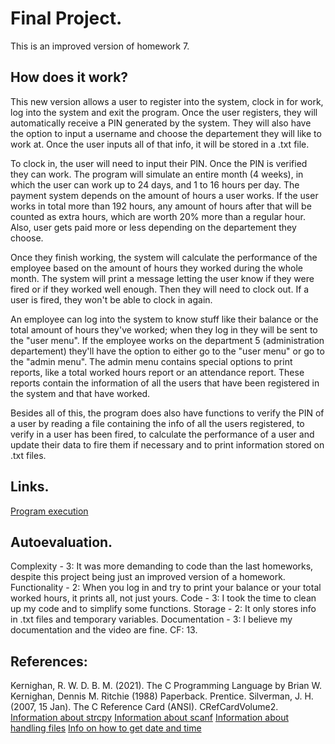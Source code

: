 
# Final Project.
This is an improved version of homework 7. 
## How does it work?
This new version allows a user to register into the system, clock in for work, log into the system and exit the program. Once the user registers, they will automatically receive 
a PIN generated by the system. They will also have the option to input a username and choose the departement they will like to work at. Once the user inputs all of that info, it
will be stored in a .txt file. 

To clock in, the user will need to input their PIN. Once the PIN is verified they can work. The program will simulate an entire month (4 weeks), in which the user can work up to
24 days, and 1 to 16 hours per day. The payment system depends on the amount of hours a user works. If the user works in total more than 192 hours, any amount of hours after that
will be counted as extra hours, which are worth 20% more than a regular hour. Also, user gets paid more or less depending on the departement they choose.

Once they finish working, the system will calculate the performance of the employee based on the amount of hours they worked during the whole month. The system will print a 
message letting the user know if they were fired or if they worked well enough. Then they will need to clock out. If a user is fired, they won't be able to clock in again.

An employee can log into the system to know stuff like their balance or the total amount of hours they've worked; when they log in they will be sent to the "user menu". If the
employee works on the department 5 (administration departement) they'll have the option to either go to the "user menu" or go to the "admin menu". The admin menu contains special
options to print reports, like a total worked hours report or an attendance report. These reports contain the information of all the users that have been registered in the system
and that have worked.

Besides all of this, the program does also have functions to verify the PIN of a user by reading a file containing the info of all the users registered, to verify in a user has
been fired, to calculate the performance of a user and update their data to fire them if necessary and to print information stored on .txt files.

## Links.

[Program execution](https://youtu.be/LqWsCIPSBY0)

## Autoevaluation.

Complexity - 3: It was more demanding to code than the last homeworks, despite this project being just an improved version of a homework.
Functionality - 2: When you log in and try to print your balance or your total worked hours, it prints all, not just yours.
Code - 3: I took the time to clean up my code and to simplify some functions.
Storage - 2: It only stores info in .txt files and temporary variables.
Documentation - 3:  I believe my documentation and the video are fine.
CF: 13.


## References:

Kernighan, R. W. D. B. M. (2021). The C Programming Language by Brian W. Kernighan, Dennis M. Ritchie (1988) Paperback. Prentice.
Silverman, J. H. (2007, 15 Jan). The C Reference Card (ANSI). CRefCardVolume2.
[Information about strcpy](https://www.cplusplus.com/reference/cstring/strcpy/)
[Information about scanf](https://medium.com/@zoha131/fun-with-scanf-in-c-3d7a8d310229)
[Information about handling files](https://www.freecodecamp.org/news/file-handling-in-c-how-to-open-close-and-write-to-files/)
[Info on how to get date and time](https://stackoverflow.com/questions/1442116/how-to-get-the-date-and-time-values-in-a-c-program)
